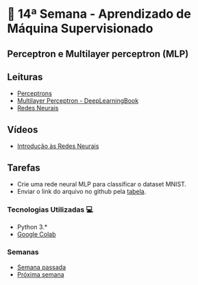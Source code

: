 # 🐍 14ª Semana - Aprendizado de Máquina Supervisionado

## Perceptron e Multilayer perceptron (MLP)

## Leituras

* [Perceptrons](https://ricardomatsumura.medium.com/perceptrons-f18935009a61)
* [Multilayer Perceptron - DeepLearningBook](https://www.deeplearningbook.org/contents/mlp.html)
* [Redes Neurais](http://www.inf.ufrgs.br/~engel/data/media/file/cmp121/perceptron.pdf)

## Vídeos

* [Introdução às Redes Neurais](https://www.youtube.com/watch?v=lc-KBsAbUt8&list=PLmKrb8DwBTiVfW5yX93K5HP0N_aVdguuA&index=5)

## Tarefas

* Crie uma rede neural MLP para classificar o dataset MNIST.
* Enviar o link do arquivo no github pela [tabela](https://docs.google.com/spreadsheets/d/19jrmEy5xRI8dOxOTiZQKPcov924xgntvfgqMvLBGXmo/edit#gid=0).

### Tecnologias Utilizadas 💻

* Python 3.*
* [Google Colab](https://colab.research.google.com/)

### Semanas

* [Semana passada](../Semana_13)
* [Próxima semana](../Semana_15)